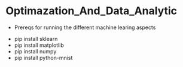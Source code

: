# Optimazation_And_Data_Analytic

* Prereqs for running the different machine learing aspects
- pip install sklearn
- pip install matplotlib
- pip install numpy
- pip install python-mnist
